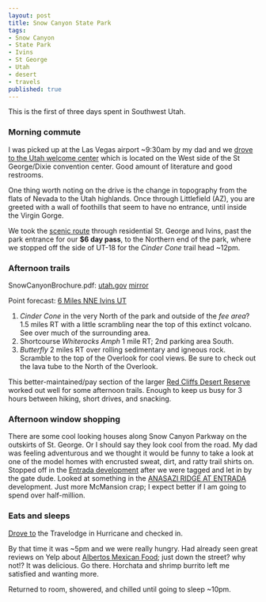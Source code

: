 ```yaml
---
layout: post
title: Snow Canyon State Park
tags:
- Snow Canyon
- State Park
- Ivins
- St George
- Utah
- desert
- travels
published: true
---
```

This is the first of three days spent in Southwest Utah.

### Morning commute
I was picked up at the Las Vegas airport ~9:30am by my dad and we
[drove to the Utah welcome center](https://goo.gl/maps/tUOs3) which is located
on the West side of the St George/Dixie convention center. Good amount of
literature and good restrooms.

One thing worth noting on the drive is the change in topography from the flats
of Nevada to the Utah highlands. Once through Littlefield (AZ), you are greeted
with a wall of foothills that seem to have no entrance, until inside the Virgin Gorge.

We took the [scenic route](https://goo.gl/maps/P37UJ)
through residential St. George and Ivins, past the
park entrance for our __$6 day pass__, to the Northern end of the park, where we
stopped off the side of UT-18 for the _Cinder Cone_ trail head ~12pm.

### Afternoon trails
SnowCanyonBrochure.pdf: [utah.gov](http://static.stateparks.utah.gov/docs/SnowCanyonBrochure.pdf)
[mirror](https://drive.google.com/file/d/0B0yT30uCaFvvcGRCSFN2eVlXV2c/view?usp=sharing)

Point forecast: [6 Miles NNE Ivins UT](http://forecast.weather.gov/MapClick.php?lat=37.253589752000494&lon=-113.64773792999972)

1. _Cinder Cone_ in the very North of the park and outside of the _fee area_?
1.5 miles RT with a little scrambling near the top of this extinct volcano.
See over much of the surrounding area.
2. Shortcourse _Whiterocks Amph_ 1 mile RT; 2nd parking area South.
3. _Butterfly_ 2 miles RT over rolling sedimentary and igneous rock.
Scramble to the top of the Overlook for cool views. Be sure to check out the
lava tube to the North of the Overlook.

This better-maintained/pay section of the larger
[Red Cliffs Desert Reserve](https://drive.google.com/open?id=0B0yT30uCaFvvcllNS1lFM0dnb2s)
worked out well for some afternoon trails. Enough to keep us busy for 3 hours
between hiking, short drives, and snacking.

### Afternoon window shopping
There are some cool looking houses along Snow Canyon Parkway on the outskirts
of St. George. Or I should say they look cool from the road. My dad was feeling
adventurous and we thought it would be funny to take a look at one of the model
homes with encrusted sweat, dirt, and ratty trail shirts on.
Stopped off in the [Entrada development](https://www.google.com/maps/@37.1489453,-113.6328317,17z)
after we were tagged and let in by the gate dude. Looked at something
in the [ANASAZI RIDGE AT ENTRADA](https://drive.google.com/open?id=0B0yT30uCaFvvZFNfb0VDVTNmTEE) development.
Just more McMansion crap; I expect better if I am going to spend over half-million.

### Eats and sleeps
[Drove to](https://goo.gl/maps/8U9eF) the Travelodge in Hurricane and checked in.

By that time it was ~5pm and we were really hungry. Had already seen great reviews
on Yelp about [Albertos Mexican Food](http://www.yelp.com/biz/albertos-mexican-food-hurricane);
just down the street? why not!? It was delicious. Go there.
Horchata and shrimp burrito left me satisfied and wanting more.

Returned to room, showered, and chilled until going to sleep ~10pm.
